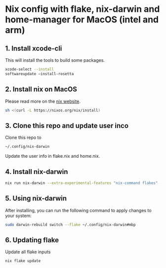 # Nix config with flake, nix-darwin and home-manager for MacOS (intel and arm)
## 1. Install xcode-cli
This will install the tools to build some packages.
```sh
xcode-select --install
softwareupdate –install-rosetta
```

## 2. Install nix on MacOS
Please read more on the [nix website](https://nixos.org/download/).
```sh
sh <(curl -L https://nixos.org/nix/install)
```

## 3. Clone this repo and update user inco
Clone this repo to 
```sh
~/.config/nix-darwin
```
Update the user info in flake.nix and home.nix.

## 4. Install nix-darwin
```sh
nix run nix-darwin --extra-experimental-features "nix-command flakes" -- switch --flake ~/.config/nix-darwin#mbp
```

## 5. Using nix-darwin
After installing, you can run the following command to apply changes to your system:
```sh
sudo darwin-rebuild switch --flake ~/.config/nix-darwin#mbp
```

## 6. Updating flake
Update all flake inputs
```sh
nix flake update
```